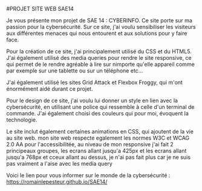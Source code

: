#PROJET SITE WEB SAE14

Je vous présente mon projet de SAE 14 : CYBERINFO. Ce site porte sur ma passion pour la cybersécurité. Sur ce site, j'ai voulu sensibiliser les visiteurs aux différentes menaces qui nous entourent et aux solutions pour y faire face.

Pour la création de ce site, j'ai principalement utilisé du CSS et du HTML5. J'ai également utilisé des media queries pour rendre le site responsive, ce qui permet de le rendre agréable à lire sur nimporte qu'elle appareil comme par exemple sur une tablette ou sur un téléphone etc...

J'ai également utilisé les sites Grid Attack et Flexbox Froggy, qui m'ont énormément aidé durant ce projet.

Pour le design de ce site, j'ai voulu lui donner un style en lien avec la cybersécurité, en utilisant une police qui ressemble à celle d'un terminal de commande. J'ai également choisi des couleurs qui pour moi, évoquent la technologie.

Le site inclut également certaines animations en CSS, qui ajoutent de la vie au site web.
mon site web respecte egalement les normes W3C et WCAG 2.0 AA pour l'accessibilitée, au niveau de mon responsive j'ai fait 2 principeaux groupes, les ecrans allant jusqu'a 425px et les ecrans allant jusqu'a 768px et cceux allant au dessus, je n'ai pas fait plus car je ne suis pas vraiment a l'aise avec les media query

Voici le lien pour vous informer sur le monde de la cybersécurité : https://romainlepesteur.github.io/SAE14/ 
